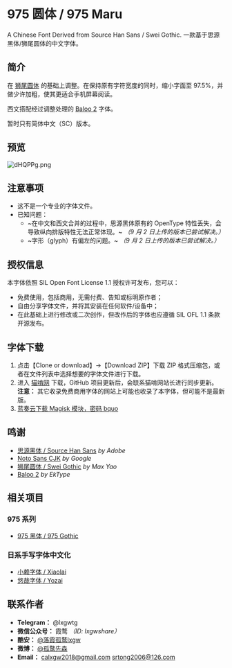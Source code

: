 # 975 圆体 / 975 Maru
A Chinese Font Derived from Source Han Sans / Swei Gothic. 一款基于思源黑体/狮尾圆体的中文字体。

## 简介
在 [狮尾圆体](https://github.com/max32002/swei-gothic) 的基础上调整。在保持原有字符宽度的同时，缩小字面至 97.5%，并做少许加粗，使其更适合手机屏幕阅读。

西文搭配经过调整处理的 [Baloo 2](https://github.com/EkType/Baloo2) 字体。

暂时只有简体中文（SC）版本。

## 预览
![dHQPPg.png](https://s1.ax1x.com/2020/08/29/dHQPPg.png)

## 注意事项
- 这不是一个专业的字体文件。
- 已知问题：
  - ~在中文和西文合并的过程中，思源黑体原有的 OpenType 特性丢失，会导致纵向排版特性无法正常体现。~ *（9 月 2 日上传的版本已尝试解决。）*
  - ~字形（glyph）有偏左的问题。~  *（9 月 2 日上传的版本已尝试解决。）*

## 授权信息
本字体依照 SIL Open Font License 1.1 授权许可发布，您可以： 
- 免费使用，包括商用，无需付费、告知或标明原作者；
- 自由分享字体文件，并将其安装在任何软件/设备中；
- 在此基础上进行修改或二次创作，但改作后的字体也应遵循 SIL OFL 1.1 条款开源发布。

## 字体下载
1. 点击【Clone or download】->【Download ZIP】下载 ZIP 格式压缩包，或者在文件列表中选择想要的字体文件进行下载。
2. 进入 [猫啃网](https://www.maoken.com/freefonts/6327.html) 下载，GitHub 项目更新后，会联系猫啃网站长进行同步更新。 **注意：** 其它收录免费商用字体的网站上可能也收录了本字体，但可能不是最新版。
3. [蓝奏云下载 Magisk 模块，密码 bquo](https://www.lanzoux.com/b0cqi3x9c)

## 鸣谢
- [思源黑体 / Source Han Sans](https://github.com/adobe-fonts/source-han-sans) *by Adobe*
- [Noto Sans CJK](https://github.com/googlefonts/noto-cjk) *by Google*
- [狮尾圆体 / Swei Gothic](https://github.com/max32002/swei-gothic) *by Max Yao*
- [Baloo 2](https://github.com/EkType/Baloo2) *by EkType*

## 相关项目
### 975 系列
- [975 黑体 / 975 Gothic](https://github.com/lxgw/975gothic)
### 日系手写字体中文化
- [小赖字体 / Xiaolai](https://github.com/lxgw/kose-font)
- [悠哉字体 / Yozai](https://github.com/lxgw/yozai=font)

## 联系作者

- **Telegram：** @lxgwtg
- **微信公众号：** 霞鹜 *（ID: lxgwshare）*
- **酷安：** [@落霞孤鹜lxgw](https://www.coolapk.com/u/633884)
- **微博：** [@孤鹜先森](https://weibo.com/6624339726)
- **Email：** calxgw2018@gmail.com srtong2006@126.com

